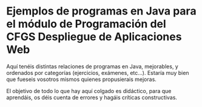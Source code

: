 Ejemplos de programas en Java para el módulo de Programación del CFGS Despliegue de Aplicaciones Web
====================================================================================================

Aquí tenéis distintas relaciones de programas en Java, mejorables, y ordenados por categorías (ejercicios, exámenes, etc...). Estaría muy bien que fueseis vosotros mismos quienes propusierais mejoras.

El objetivo de todo lo que hay aquí colgado es didáctico, para que aprendáis, os déis cuenta de errores y hagáis críticas constructivas.
